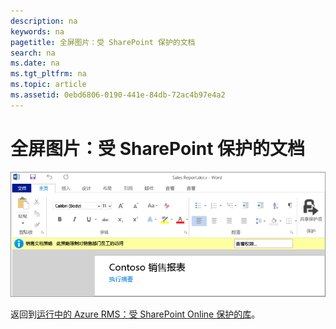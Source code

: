 ```yaml
---
description: na
keywords: na
pagetitle: 全屏图片：受 SharePoint 保护的文档
search: na
ms.date: na
ms.tgt_pltfrm: na
ms.topic: article
ms.assetid: 0ebd6806-0190-441e-84db-72ac4b97e4a2
---
```

# 全屏图片：受 SharePoint 保护的文档
![](../Image/AzRMS_StoryboardSPO_3.png)

返回到[运行中的 Azure RMS：受 SharePoint Online 保护的库](http://technet.microsoft.com/library/jj585026.aspx#BKMK_Example_SharePoint)。

